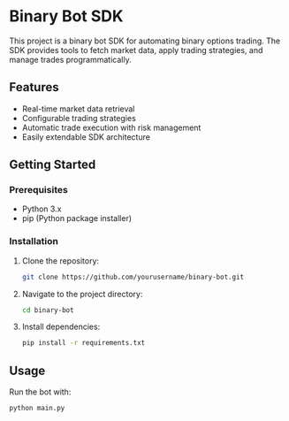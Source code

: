 # Binary Bot SDK

This project is a binary bot SDK for automating binary options trading. The SDK provides tools to fetch market data, apply trading strategies, and manage trades programmatically.

## Features
- Real-time market data retrieval
- Configurable trading strategies
- Automatic trade execution with risk management
- Easily extendable SDK architecture

## Getting Started

### Prerequisites
- Python 3.x
- pip (Python package installer)

### Installation
1. Clone the repository:
   ```bash
   git clone https://github.com/yourusername/binary-bot.git
   ```
2. Navigate to the project directory:
   ```bash
   cd binary-bot
   ```
3. Install dependencies:
   ```bash
   pip install -r requirements.txt
   ```

## Usage
Run the bot with:
```bash
python main.py
